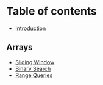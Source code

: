 # Table of contents

* [Introduction](README.md)

## Arrays

* [Sliding Window](arrays/sliding-window.md)
* [Binary Search](arrays/binary-search.md)
* [Range Queries](arrays/range-queries.md)
